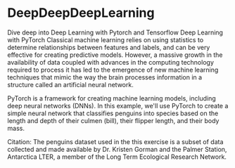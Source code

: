 # DeepDeepDeepLearning
Dive deep into Deep Learning with Pytorch and Tensorflow
Deep Learning with PyTorch
Classical machine learning relies on using statistics to determine relationships between features and labels, and can be very effective for creating predictive models. However, a massive growth in the availability of data coupled with advances in the computing technology required to process it has led to the emergence of new machine learning techniques that mimic the way the brain processes information in a structure called an artificial neural network.

PyTorch is a framework for creating machine learning models, including deep neural networks (DNNs). In this example, we'll use PyTorch to create a simple neural network that classifies penguins into species based on the length and depth of their culmen (bill), their flipper length, and their body mass.

Citation: The penguins dataset used in the this exercise is a subset of data collected and made available by Dr. Kristen Gorman and the Palmer Station, Antarctica LTER, a member of the Long Term Ecological Research Network.
